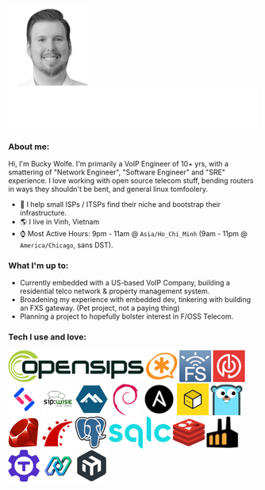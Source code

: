 [![Profile Pic BW](https://raw.githubusercontent.com/Igneous/igneous/dev/assets/me.png)]()
[![Typing SVG](https://raw.githubusercontent.com/Igneous/igneous/dev/assets/greet_typing.svg)]()

### About me:

Hi, I'm Bucky Wolfe. I'm primarily a VoIP Engineer of 10+ yrs, with a smattering of "Network Engineer", "Software Engineer" and "SRE" experience.
I love working with open source telecom stuff, bending routers in ways they shouldn't be bent, and general linux tomfoolery.

- 👔 I help small ISPs / ITSPs find their niche and bootstrap their infrastructure.
- 🌎 I live in Vinh, Vietnam 
- ⌚ Most Active Hours: 9pm - 11am @ `Asia/Ho_Chi_Minh` (9am - 11pm @ `America/Chicago`, sans DST).

### What I'm up to: 

+ Currently embedded with a US-based VoIP Company, building a residential telco network & property management system.
+ Broadening my experience with embedded dev, tinkering with building an FXS gateway. (Pet project, not a paying thing)
+ Planning a project to hopefully bolster interest in F/OSS Telecom.

### Tech I use and love:

[![openSIPS](https://raw.githubusercontent.com/Igneous/igneous/dev/assets/opensips_logo_64.png)](https://opensips.org)
[![Asterisk](https://raw.githubusercontent.com/Igneous/igneous/dev/assets/asterisk_logo_64.png)](https://asterisk.org)
[![FreeSwitch](https://raw.githubusercontent.com/Igneous/igneous/dev/assets/freeswitch_logo_64.png)](https://signalwire.com/freeswitch)
[![Pion](https://raw.githubusercontent.com/Igneous/igneous/dev/assets/pion_logo_64.png)](https://pion.ly)
[![Signalwire](https://raw.githubusercontent.com/Igneous/igneous/dev/assets/signalwire_logo_64.png)](https://signalwire.com)
[![RTPEngine](https://raw.githubusercontent.com/Igneous/igneous/dev/assets/sipwise_rtpengine_logo_64.png)](https://github.com/sipwise/rtpengine)
[![Alpine Linux](https://raw.githubusercontent.com/Igneous/igneous/dev/assets/alpine_logo_64.png)](https://www.alpinelinux.org)
[![Debian Linux](https://raw.githubusercontent.com/Igneous/igneous/dev/assets/debian_logo_64.png)](https://debian.org)
[![Ansible](https://raw.githubusercontent.com/Igneous/igneous/dev/assets/ansible_logo_64.png)](https://docs.ansible.com)
[![OpenTofu](https://raw.githubusercontent.com/Igneous/igneous/dev/assets/opentofu_logo_64.png)](https://opentofu.org)
[![Golang](https://raw.githubusercontent.com/Igneous/igneous/dev/assets/golang_logo_64.png)](https://go.dev)
[![Ruby](https://raw.githubusercontent.com/Igneous/igneous/dev/assets/header-ruby-logo.png)](https://ruby-lang.org)
[![Rails](https://raw.githubusercontent.com/Igneous/igneous/dev/assets/rails_logo_64.png)](https://rubyonrails.org)
[![Postgres](https://raw.githubusercontent.com/Igneous/igneous/dev/assets/pg_logo_64.png)](https://postgresql.org)
[![sqlc](https://raw.githubusercontent.com/Igneous/igneous/dev/assets/sqlc_logo_64.png)](https://sqlc.dev)
[![Redis](https://raw.githubusercontent.com/Igneous/igneous/dev/assets/redis_logo_64.png)](https://redis.io)
[![Faktory](https://raw.githubusercontent.com/Igneous/igneous/dev/assets/faktory_logo_64.png)](https://contribsys.com/faktory)
[![Teleport](https://raw.githubusercontent.com/Igneous/igneous/dev/assets/teleport_logo_64.png)](https://goteleport.com)
[![Northflank](https://raw.githubusercontent.com/Igneous/igneous/dev/assets/northflank_logo_64.png)](https://northflank.com)
[![Mikrotik](https://raw.githubusercontent.com/Igneous/igneous/dev/assets/mikrotik_logo_64.png)](https://mikrotik.com)
